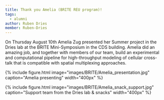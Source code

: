 ```yaml
---
title: Thank you Amelia (BRITE REU program)!
tags:
  - alumni 
author: Ruben Dries
member: Ruben-Dries
---
```


On Thursday August 10th Amelia Zug presented her Summer project in the Dries lab at the BRITE Mini-Symposium in the CDS building. Amelia did an amazing job, and together with members of our team, build an experimental and computational pipeline for high-throughput modeling of cellular cross-talk that is compatible with spatial multiplexing approaches. 


{%
  include figure.html
  image="images/BRITE/Amelia_presentation.jpg"
  caption="Amelia presenting"
  width="400px"
%}

{%
  include figure.html
  image="images/BRITE/Amelia_snack_support.jpg"
  caption="Support team from the Dries lab & snacks"
  width="400px"
%}
